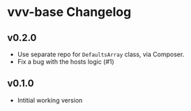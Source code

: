 # vvv-base Changelog


## v0.2.0

* Use separate repo for `DefaultsArray` class, via Composer.
* Fix a bug with the hosts logic (#1)

## v0.1.0

* Intitial working version
